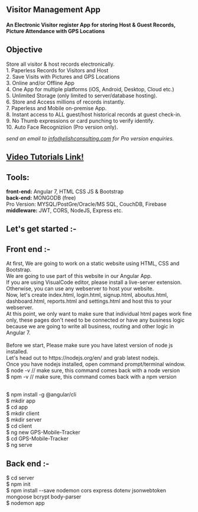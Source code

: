 <h2>Visitor Management App</h2>
<h4>An Electronic Visitor register App for storing Host & Guest Records, Picture Attendance with GPS Locations</h4>
<h2>Objective</h2>
Store all visitor & host records electronically.<br/>
1. Paperless Records for Visitors and Host<br/>
2. Save Visits with Pictures and GPS Locations<br/>
3. Online and/or Offline App<br/>
4. One App for multiple platforms (iOS, Android, Desktop, Cloud etc.)<br/>
5. Unlimited Storage (only limited to server/database hosting).<br/>
6. Store and Access millions of records instantly.<br/>
7. Paperless and Mobile on-premise App.<br/>
8. Instant access to ALL guest/host historical records at guest check-in.<br/>
9. No Thumb expressions or card punching to verify identify.<br/>
10. Auto Face Recogniziion (Pro version only).<br/>

<i>send an email to info@elishconsulting.com for Pro version enquiries.</i>
<h2><a href="https://www.youtube.com/playlist?list=PLp0TENYyY8lHJGZX6-Ek4MkvAnzWmC9oa">Video Tutorials Link!</a></h2>
<h2>Tools: </h2>
<b>front-end:</b> Angular 7, HTML CSS JS & Bootstrap<br/>
<b>back-end:</b> MONGODB (free)<br/>
Pro Version: MYSQL/PostGre/Oracle/MS SQL, CouchDB, Firebase <br/>
<b>middleware:</b> JWT, CORS, NodeJS, Express etc.<br/>
<h2>Let's get started :-</h2>
<h2>Front end :-</h2>
At first, We are going to work on a static website using HTML, CSS and Bootstrap.<br/>
We are going to use part of this website in our Angular App.
<br/>
If you are using VisualCode editor, please install a live-server extension.<br/>
Otherwise, you can use any webserver to host your website.<br/>
Now, let's create index.html, login.html, signup.html, aboutus.html, dashboard.html, reports.html and settings.html and host this to your webserver.<br/>
At this point, we only want to make sure that individual html pages work fine only, these pages don't need to be connected or have any business logic because we are going to write all business, routing and other logic in Angular 7.
<br/><br/>
Before we start, Please make sure you have latest version of node js installed.<br/>
Let's head out to https://nodejs.org/en/ and grab latest nodejs.<br/>
Once you have nodejs installed, open command prompt/terminal window.<br/>
$ node -v // make sure, this command comes back with a node version<br/>
$ npm -v // make sure, this command comes back with a npm version<br/><br/>

$ npm install -g @angular/cli<br/>
$ mkdir app<br/>
$ cd app<br/>
$ mkdir client<br/>
$ mkdir server<br/>
$ cd client<br/>
$ ng new GPS-Mobile-Tracker<br/>
$ cd GPS-Mobile-Tracker<br/>
$ ng serve<br/>

<h2>Back end :-</h2>
$ cd server<br/>
$ npm init<br/>
$ npm install --save nodemon cors express dotenv jsonwebtoken mongoose bcrypt body-parser<br/>
$ nodemon app<br/>
<br/>
